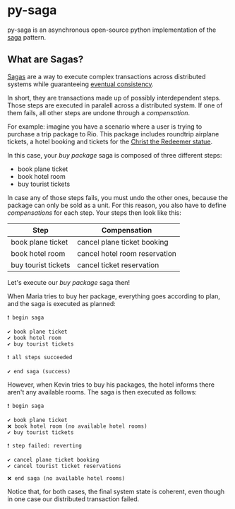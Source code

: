 # py-saga
py-saga is an asynchronous open-source python implementation of the [saga](https://microservices.io/patterns/data/saga.html) pattern.

## What are Sagas?
[Sagas](https://microservices.io/patterns/data/saga.html) are a way to execute complex transactions across distributed systems while guaranteeing [eventual consistency](https://en.wikipedia.org/wiki/Eventual_consistency).

In short, they are transactions made up of possibly interdependent steps. Those steps are executed in paralell across a distributed system. If one of them fails, all other steps are undone through a _compensation_.

For example: imagine you have a scenario where a user is trying to purchase a trip package to Rio. This package includes roundtrip airplane tickets, a hotel booking and tickets for the [Christ the Redeemer statue](https://en.wikipedia.org/wiki/Christ_the_Redeemer_(statue)).

In this case, your _buy package_ saga is composed of three different steps:
- book plane ticket
- book hotel room
- buy tourist tickets

In case any of those steps fails, you must undo the other ones, because the package can only be sold as a unit. For this reason, you also have to define _compensations_ for each step. Your steps then look like this:

| Step                | Compensation                  |
| ------------------- | ----------------------------- |
| book plane ticket   | cancel plane ticket booking   |
| book hotel room     | cancel hotel room reservation |
| buy tourist tickets | cancel ticket reservation     |

Let's execute our _buy package_ saga then!

When Maria tries to buy her package, everything goes according to plan, and the saga is executed as planned:
```
❗️️ begin saga

✔️ book plane ticket
✔️ book hotel room
✔️ buy tourist tickets

❗️️ all steps succeeded

️✔️ end saga (success)
```

However, when Kevin tries to buy his packages, the hotel informs there aren't any available rooms. The saga is then executed as follows:
```
❗️️ begin saga

✔️ book plane ticket
❌ book hotel room (no available hotel rooms)
✔️ buy tourist tickets

❗️️ step failed: reverting

✔ ️cancel plane ticket booking
✔ cancel tourist ticket reservations

❌ end saga (no available hotel rooms)
```

Notice that, for both cases, the final system state is coherent, even though in one case our distributed transaction failed.